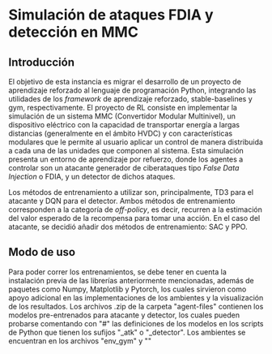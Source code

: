 # Simulación de ataques FDIA y detección en MMC

## Introducción

El objetivo de esta instancia es migrar el desarrollo de un proyecto de aprendizaje reforzado al lenguaje de programación Python, integrando las utilidades de los *framework* de aprendizaje reforzado, stable-baselines y gym, respectivamente. El proyecto de RL consiste en implementar la simulación de un sistema MMC (Convertidor Modular Multinivel), un dispositivo eléctrico con la capacidad de transportar energía a largas distancias (generalmente en el ámbito HVDC) y con características modulares que le permite al usuario aplicar un control de manera distribuida a cada una de las unidades que componen al sistema. Esta simulación presenta un entorno de aprendizaje por refuerzo, donde los agentes a controlar son un atacante generador de ciberataques tipo *False Data Injection* o FDIA, y un detector de dichos ataques.

Los métodos de entrenamiento a utilizar son, principalmente, TD3 para el atacante y DQN para el detector. Ambos métodos de entrenamiento corresponden a la categoría de *off-policy*, es decir, recurren a la estimación del valor esperado de la recompensa para tomar una acción. En el caso del atacante, se decidió añadir dos métodos de entrenamiento: SAC y PPO. 

## Modo de uso 
Para poder correr los entrenamientos, se debe tener en cuenta la instalación previa de las librerías anteriormente mencionadas, además de paquetes como Numpy, Matplotlib y Pytorch, los cuales sirvieron como apoyo adicional en las implementaciones de los ambientes y la visualización de los resultados. Los archivos .zip de la carpeta "agent-files" contienen los modelos pre-entrenados para atacante y detector, los cuales pueden probarse comentando con "\#" las definiciones de los modelos en los scripts de Python que tienen los sufijos "\_atk" o "\_detector". Los ambientes se encuentran en los archivos "env\_gym" y ""
